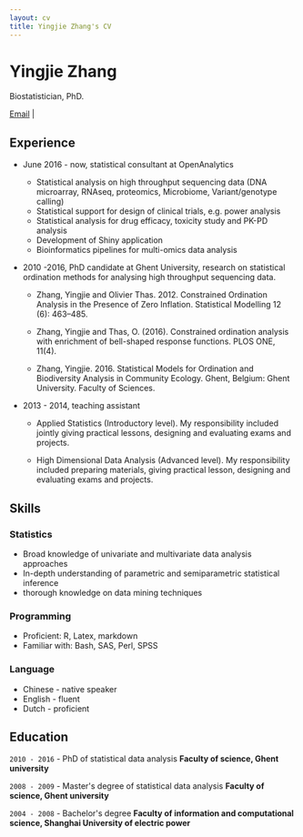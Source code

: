 ```yaml
---
layout: cv
title: Yingjie Zhang's CV
---
```

# Yingjie Zhang
Biostatistician, PhD.

<div id="webaddress">
<a href="liv.zhangcn@gmail.com">Email</a>
   |<a Temse, Belgium</a>
</div>


## Experience

* June 2016 - now, statistical consultant at OpenAnalytics

    * Statistical analysis on high throughput sequencing data (DNA microarray, RNAseq, proteomics, Microbiome, Variant/genotype calling) 
    * Statistical support for design of clinical trials, e.g. power analysis 
    * Statistical analysis for drug efficacy, toxicity study and PK-PD analysis
    * Development of Shiny application
    * Bioinformatics pipelines for multi-omics data analysis
    
* 2010 -2016, PhD candidate at Ghent University,  research on statistical ordination methods for analysing high throughput sequencing data.

    * Zhang, Yingjie and Olivier Thas. 2012. Constrained Ordination Analysis in the Presence of Zero Inflation. Statistical Modelling 12 (6): 463–485.
    
    * Zhang, Yingjie and Thas, O. (2016). Constrained ordination analysis with enrichment of bell-shaped response functions. PLOS ONE, 11(4).
        
    * Zhang, Yingjie. 2016. Statistical Models for Ordination and Biodiversity Analysis in Community Ecology. Ghent, Belgium: Ghent University. Faculty of Sciences.
        
* 2013 - 2014, teaching assistant    

    * Applied Statistics (Introductory level). My responsibility included jointly giving practical lessons, designing and evaluating exams and projects. 
    
    * High Dimensional Data Analysis (Advanced level). My responsibility included preparing materials, giving practical lesson, designing and evaluating exams and projects.

## Skills

### Statistics

* Broad knowledge of univariate and multivariate data analysis approaches
* In-depth understanding of parametric and semiparametric statistical inference
* thorough knowledge on data mining techniques

### Programming

* Proficient:   R, Latex, markdown
* Familiar with: Bash, SAS, Perl, SPSS

### Language 

* Chinese - native speaker
* English - fluent
* Dutch - proficient 


## Education

`2010 - 2016` - PhD of statistical data analysis
__Faculty of science, Ghent university__

`2008 - 2009` - Master's degree of statistical data analysis
__Faculty of science, Ghent university__


`2004 - 2008` - Bachelor's degree
__Faculty of information and computational science, Shanghai University of electric power__




<!-- ### Footer

Last updated: March 2019 -->


